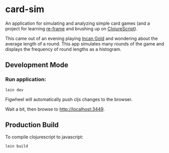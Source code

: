 # card-sim

An application for simulating and analyzing simple card games (and a project
for learning [re-frame](https://github.com/Day8/re-frame) and brushing up on
[ClojureScript](https://clojurescript.org/)).

This came out of an evening playing [Incan Gold](https://boardgamegeek.com/boardgame/15512/diamant)
and wondering about the average length of a round.  This app simulates many
rounds of the game and displays the frequency of round lengths as a histogram.

## Development Mode

### Run application:

```
lein dev
```

Figwheel will automatically push cljs changes to the browser.

Wait a bit, then browse to [http://localhost:3449](http://localhost:3449).

## Production Build


To compile clojurescript to javascript:

```
lein build
```

